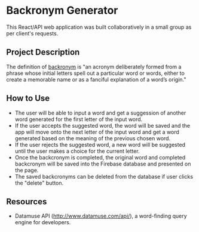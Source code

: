 # Backronym Generator

This React/API web application was built collaboratively in a small group as per client's requests. 


## Project Description

The definition of [backronym](https://en.wikipedia.org/wiki/Backronym) is "an acronym deliberately formed from a phrase
whose initial letters spell out a particular word or words, either to create a memorable name
or as a fanciful explanation of a word’s origin."

## How to Use 
* The user will be able to input a word and get a suggession of another word generated for the first letter of the input word. 
* If the user accepts the suggested word, the word will be saved and the app will move onto the next letter of the input word and get a word generated based on the meaning of the previous chosen word. 
* If the user rejects the suggested word, a new word will be suggested until the user makes a choice for the current letter.
* Once the backcronym is completed, the original word and completed backcronym will be saved into the Firebase database and presented on the page.
* The saved backcronyms can be deleted from the database if user clicks the "delete" button. 

## Resources  
* Datamuse API (http://www.datamuse.com/api/), a word-finding query engine for developers.

